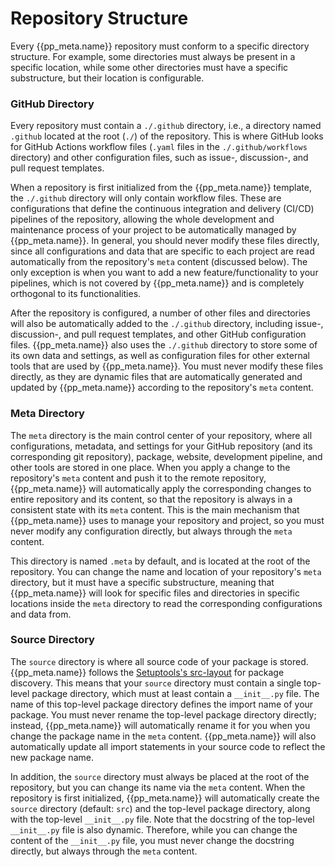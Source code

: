 # Repository Structure
Every {{pp_meta.name}} repository must conform to a specific directory structure.
For example, some directories must always be present in a specific location,
while some other directories must have a specific substructure, but their location is configurable.

### GitHub Directory
Every repository must contain a `./.github` directory,
i.e., a directory named `.github` located at the root (`./`) of the repository.
This is where GitHub looks for GitHub Actions workflow files
(`.yaml` files in the `./.github/workflows` directory) and other configuration files,
such as issue-, discussion-, and pull request templates.

When a repository is first initialized from the {{pp_meta.name}} template,
the `./.github` directory will only contain workflow files.
These are configurations that define the continuous integration and delivery (CI/CD) 
pipelines of the repository, allowing the whole development and maintenance process of your project
to be automatically managed by {{pp_meta.name}}.
In general, you should never modify these files directly, since all configurations and data that
are specific to each project are read automatically from the repository's `meta` content (discussed below).
The only exception is when you want to add a new feature/functionality to your pipelines,
which is not covered by {{pp_meta.name}} and is completely orthogonal to its functionalities.

After the repository is configured, a number of other files and directories 
will also be automatically added to the `./.github` directory, 
including issue-, discussion-, and pull request templates, and other GitHub configuration files.
{{pp_meta.name}} also uses the `./.github` directory to store some of its own data and settings,
as well as configuration files for other external tools that are used by {{pp_meta.name}}.
You must never modify these files directly, as they are dynamic files that are automatically
generated and updated by {{pp_meta.name}} according to the repository's `meta` content.

### Meta Directory
The `meta` directory is the main control center of your repository,
where all configurations, metadata, and settings
for your GitHub repository (and its corresponding git repository),
package, website, development pipeline, and other tools are stored in one place.
When you apply a change to the repository's `meta` content and push it to the remote repository,
{{pp_meta.name}} will automatically apply the corresponding changes to entire repository and its content,
so that the repository is always in a consistent state with its `meta` content.
This is the main mechanism that {{pp_meta.name}} uses to manage your repository and project,
so you must never modify any configuration directly, but always through the `meta` content.

This directory is named `.meta` by default, and is located at the root of the repository.
You can change the name and location of your repository's `meta` directory,
but it must have a specific substructure, meaning that {{pp_meta.name}} will look for
specific files and directories in specific locations inside the `meta` directory
to read the corresponding configurations and data from.

### Source Directory
The `source` directory is where all source code of your package is stored.
{{pp_meta.name}} follows the
[Setuptools's src-layout](https://setuptools.pypa.io/en/latest/userguide/package_discovery.html#src-layout)
for package discovery.
This means that your `source` directory must contain a single top-level package directory,
which must at least contain a `__init__.py` file. The name of this top-level package directory
defines the import name of your package. You must never rename the top-level package directory directly;
instead, {{pp_meta.name}} will automatically rename it for you
when you change the package name in the `meta` content. {{pp_meta.name}} will also automatically
update all import statements in your source code to reflect the new package name.

In addition, the `source` directory must always be placed at the root of the repository, 
but you can change its name via the `meta` content.
When the repository is first initialized, {{pp_meta.name}} will automatically create the `source` directory
(default: `src`) and the top-level package directory, along with the top-level `__init__.py` file.
Note that the docstring of the top-level `__init__.py` file is also dynamic. Therefore, while you can
change the content of the `__init__.py` file, you must never change the docstring directly, but always
through the `meta` content.